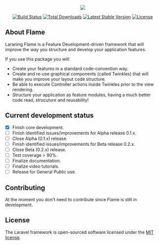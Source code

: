 <p align="center"><img src="https://flame.laraning.com/assets/logos/logo-deploy.jpg"></p>

<p align="center">
<a href="https://travis-ci.org/laraning/flame"><img src="https://travis-ci.org/laraning/flame.svg" alt="Build Status"></a>
<a href="https://packagist.org/packages/laraning/flame"><img src="https://poser.pugx.org/laraning/flame/d/total.svg" alt="Total Downloads"></a>
<a href="https://packagist.org/packages/laraning/flame"><img src="https://poser.pugx.org/laraning/flame/v/stable.svg" alt="Latest Stable Version"></a>
<a href="https://packagist.org/packages/laraning/flame"><img src="https://poser.pugx.org/laraning/flame/license.svg" alt="License"></a>
</p>

## About Flame

Laraning Flame is a Feature Development-driven framework that will improve the way you structure and develop your application features.

If you use this package you will:
* Create your features in a standard code-convention way.
* Create and re-use graphical components (called Twinkles) that will make you improve your layout code structure.
* Be able to execute Controller actions inside Twinkles prior to the view rendering.
* Structure your application as feature modules, having a much better code read, strucuture and reusability!

## Current development status
- [x] Finish core development.
- [ ] Finish identified issues/improvements for Alpha release 0.1.x.
- [ ] Close Alpha (0.1.x) release.
- [ ] Finish identified issues/improvements for Beta release 0.2.x.
- [ ] Close Beta (0.2.x) release.
- [ ] Test coverage > 90%.
- [ ] Finalize documentation.
- [ ] Finalize video tutorials.
- [ ] Release for General Public use.

## Contributing

At the moment you don't need to contribute since Flame is still in development.

## License

The Laravel framework is open-sourced software licensed under the [MIT license](https://opensource.org/licenses/MIT).